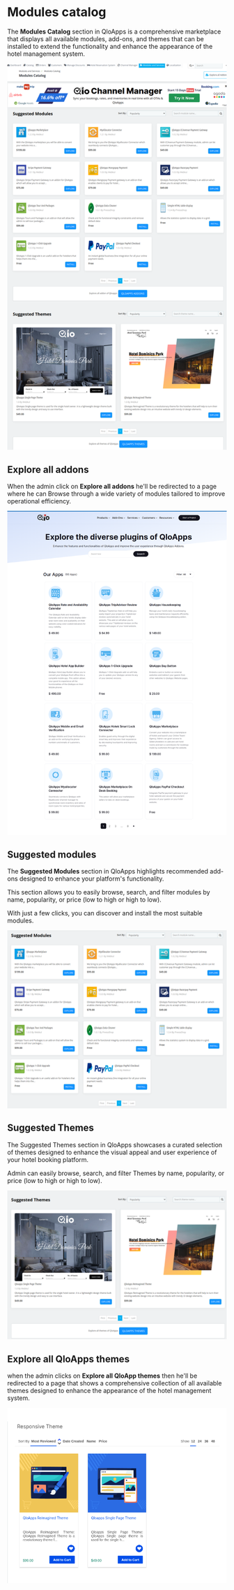 # Modules catalog

The **Modules Catalog** section in QloApps is a comprehensive marketplace that displays all available modules, add-ons, and themes that can be installed to extend the functionality and enhance the appearance of the hotel management system.

![Module catalog!](./modules_catalog.png)

## Explore all addons

When the admin click on **Explore all addons** he'll be redirected to a page where he can Browse through a wide variety of modules tailored to improve operational efficiency.

![Explore addons!](./explore_addons.png)


## Suggested modules

The **Suggested Modules** section in QloApps highlights recommended add-ons designed to enhance your platform's functionality.

This section allows you to easily browse, search, and filter modules by name, popularity, or price (low to high or high to low).

With just a few clicks, you can discover and install the most suitable modules.

![Suggested module!](./suggested_modules.png)

## Suggested Themes

The Suggested Themes section in QloApps showcases a curated selection of themes designed to enhance the visual appeal and user experience of your hotel booking platform.

Admin can easily browse, search, and filter Themes by name, popularity, or price (low to high or high to low).

![Suggested themes!](./suggested_themes.png)

## Explore all QloApps themes

when the admin clicks on **Explore all QloApp themes** then he'll be redirected to a page that shows a  comprehensive collection of all available themes designed to enhance the appearance of the hotel management system.

![All themes!](./all_themes.png)


